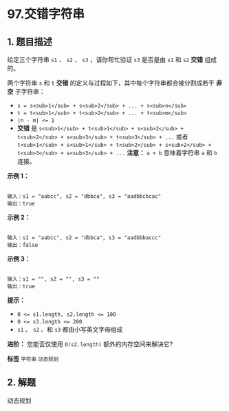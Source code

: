 # 97.交错字符串

## 1. 题目描述

给定三个字符串 `s1` 、 `s2` 、 `s3` ，请你帮忙验证 `s3` 是否是由 `s1` 和 `s2`  **交错** 组成的。

两个字符串 `s` 和 `t` **交错** 的定义与过程如下，其中每个字符串都会被分割成若干 **非空** 子字符串：
-  `s = s<sub>1</sub> + s<sub>2</sub> + ... + s<sub>n</sub>` 
-  `t = t<sub>1</sub> + t<sub>2</sub> + ... + t<sub>m</sub>` 
-  `|n - m| <= 1` 
-  **交错** 是 `s<sub>1</sub> + t<sub>1</sub> + s<sub>2</sub> + t<sub>2</sub> + s<sub>3</sub> + t<sub>3</sub> + ...` 或者 `t<sub>1</sub> + s<sub>1</sub> + t<sub>2</sub> + s<sub>2</sub> + t<sub>3</sub> + s<sub>3</sub> + ...` 
 **注意：** `a + b` 意味着字符串 `a` 和 `b` 连接。

 

 **示例 1：** 
<img alt="" src="https://assets.leetcode.com/uploads/2020/09/02/interleave.jpg" />
```

输入：s1 = "aabcc", s2 = "dbbca", s3 = "aadbbcbcac"
输出：true

```
 **示例 2：** 

```

输入：s1 = "aabcc", s2 = "dbbca", s3 = "aadbbbaccc"
输出：false

```
 **示例 3：** 

```

输入：s1 = "", s2 = "", s3 = ""
输出：true

```
 

 **提示：** 
-  `0 <= s1.length, s2.length <= 100` 
-  `0 <= s3.length <= 200` 
-  `s1` 、 `s2` 、和 `s3` 都由小写英文字母组成
 

 **进阶：** 您能否仅使用 `O(s2.length)` 额外的内存空间来解决它?

 
**标签**
`字符串` `动态规划` 


## 2. 解题
动态规划
